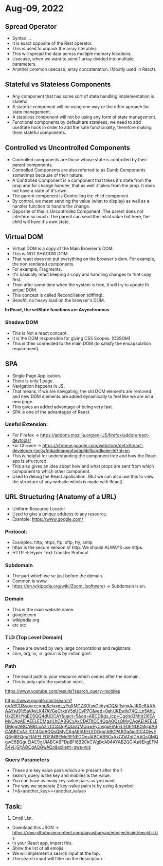 # Aug-09, 2022

## Spread Operator
- Syntax ...
- It is exact opposite of the Rest operator.
- This is used to unpack the array (iterable).
- This will spread the data across multiple memory locations.
- Usecase, when we want to send 1 array divided into multiple parameters.
- Another common usecase, array concatenation. (Mostly used in React).

## Stateful vs Stateless Components
- Any component that has some sort of state handling implementation is stateful.
- A stateful component will be using one way or the other aproach for state management.
- A stateless component will not be using any form of state management.
- Functional components by default are stateless, we need to add useState hook in order to add the sate functionality, therefore making them stateful components.

## Controlled vs Uncontrolled Components
- Controlled components are those whose state is controlled by their parent components.
- Controlled Components are also referred to as Dumb Components sometimes because of their nature.
- A Controlled Component is a component that takes it's state from the prop and for change handler, that as well it takes from the prop. It does not have a state of it's own.
- The parent component is Controlling the child component.
- By control, we mean sending the value (what to display) as well as a handler function to handle the change.
- Opposite of this is Uncontrolled Component. The parent does not interfere so much. The parent can send the initial value but here, the child will have it's own state.

## Virtual DOM
- Virtual DOM is a copy of the Main Browser's DOM.
- This is NOT SHADOW DOM.
- That react does not put everything on the browser's dom. For example, the non rendered components.
- For example, Fragments.
- It's basically react keeping a copy and handling changes to that copy first.
- Then after some time when the system is free, it will try to update th actual DOM.
- This concept is called Reconciliation (diffing).
- Benefit, no heavy load on the browser's DOM.

**In React, the setState functions are Asynchronous.**

### Shadow DOM
- This is Not a react concept.
- It is the DOM responsible for giving CSS Scopes. (CSSOM)
- This is then connected to the main DOM (to satisfy the encapsulation requirement).

## SPA
- Single Page Application.
- There is only 1 page.
- Navigation happens in JS.
- That means, if we are navigating, the old DOM elements are removed and new DOM elements are added dynamically to feel like we are on a new page.
- This gives an added advantage of being very fast.
- SPA is one of the advantages of React.

### Useful Extension:
- For Firefox -> https://addons.mozilla.org/en-US/firefox/addon/react-devtools/
- For Chrome -> https://chrome.google.com/webstore/detail/react-developer-tools/fmkadmapgofadopljbjfkapdkoienihi?hl=en
- This is helpful for understanding the component tree and how the React app is structured.
- This also gives an idea about how and what props are sent from which component to which other component.
- Used to debug the React application. (But we can also use this to view the structure of any website which is made with React).

## URL Structuring (Anatomy of a URL)
- Uniform Resource Locator
- Used to give a unique address to any resource.
- Example: https://www.google.com/

### Protocol:
- Examples: http, https, ftp, sftp, tty, smtp
- https is the secure version of http. We should ALWAYS use https.
- HTTP -> Hyper Text Transfer Protocol

### Subdomain
- The part which we se just before the domain.
- Common is www
- https://en.wikipedia.org/wiki/Zoom_(software) -> Subdomain is en.

### Domain
- This is the main website name.
- google.com
- wikipedia.org
- etc etc

### TLD (Top Level Domain)
- These are owned by very large corporations and registrars.
- com, org, in, io
.gov.in is by indian govt.

### Path
- The exact path to your resource which comes after the domain.
- This is only upto the question mark.

https://www.youtube.com/results?search_query=mobiles

https://www.google.com/search?q=ABCD&source=hp&ei=xm_yYqXMGZSOhwOIibygCQ&iflsig=AJiK0e8AAAAAYvJ91t5aVAyLK47AVGeOrxqV5dUCvP7C&ved=0ahUKEwilx7XQ_Ln5AhUUx2EKHYgED5QQ4dUDCAY&uact=5&oq=ABCD&gs_lcp=Cgdnd3Mtd2l6EAMyCAgAEIAEELEDMgsILhCABBCxAxCDATIICC4QgAQQsQMyCAgAEIAEELEDMggIABCABBCxAzILCC4QgAQQsQMQgwEyCwguEIAEELEDENQCMggIABCABBCxAzIICC4QgAQQsQMyCAgAEIAEELEDOggIABCPARDqAjoICC4QjwEQ6gI6EQguEIAEELEDEIMBEMcBENEDOgsIABCABBCxAxCDAToICAAQsQMQgwE6BQguEIAEOgUIABCABFDpBFi8B2CkCWgBcAB4AYAB2QGIAa8EkgEFMS4yLjGYAQCgAQGwAQo&sclient=gws-wiz

### Query Parameters
- These are key value pairs which are present after the ?
- search_query is the key and mobiles is the value.
- You can have as many key-value pairs as you want.
- The way we separate 2 key-value pairs is by using & symbol.
- ?<key>=<value>&<another_key>=<another_value>

## Task:
1. Emoji List.
- Download this JSON -> https://raw.githubusercontent.com/aayusharyan/emojee/main/emojiList.js
- In your React app, import this.
- Show the list of all emojis.
- We will implement a search input at the top.
- The search input will filter on the description.
